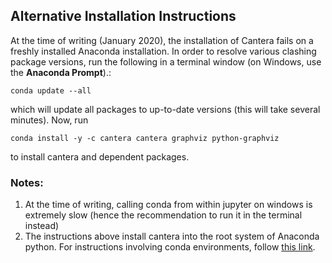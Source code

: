 ## Alternative Installation Instructions

At the time of writing (January 2020), the installation of Cantera fails on a freshly installed Anaconda installation. In order to resolve various clashing package versions, run the following in a terminal window (on Windows, use the **Anaconda Prompt**).:
```
conda update --all
```
which will update all packages to up-to-date versions (this will take several minutes). Now, run
```
conda install -y -c cantera cantera graphviz python-graphviz
```
to install cantera and dependent packages.

### Notes:

1. At the time of writing, calling conda from within jupyter on windows is extremely slow (hence the recommendation to run it in the terminal instead)
2. The instructions above install cantera into the root system of Anaconda python. For instructions involving conda environments, follow [this link](https://cantera.org/install/conda-install.html).
